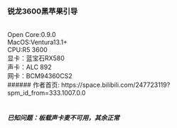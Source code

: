 <h3>锐龙3600黑苹果引导</h3></br>
Open Core:0.9.0</br>
MacOS:Ventura13.1+</br>
CPU:R5 3600</br>
显卡：蓝宝石RX580</br>
声卡：ALC 892</br>
网卡：BCM94360CS2</br>
######  作者首页: <a>https://space.bilibili.com/247723119?spm_id_from=333.1007.0.0</a>
</br>
</br>
<h5>已知问题：板载声卡麦不可用，其余正常</h5>
